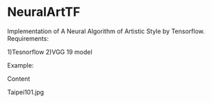 # NeuralArtTF
Implementation of A Neural Algorithm of Artistic Style by Tensorflow. 
Requirements:

1)Tesnorflow 
2)VGG 19 model 

Example:

Content 

Taipei101.jpg
